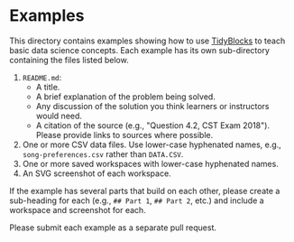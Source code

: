 # Examples

This directory contains examples showing how to use [TidyBlocks][tidyblocks] to teach basic data science concepts.
Each example has its own sub-directory containing the files listed below.

1.  `README.md`:
     -   A title.
     -   A brief explanation of the problem being solved.
     -   Any discussion of the solution you think learners or instructors would need.
     -   A citation of the source (e.g., "Question 4.2, CST Exam 2018"). Please provide links to sources where possible.
2.  One or more CSV data files. Use lower-case hyphenated names, e.g., `song-preferences.csv` rather than `DATA.CSV`.
3.  One or more saved workspaces with lower-case hyphenated names.
4.  An SVG screenshot of each workspace.

If the example has several parts that build on each other, please create a sub-heading for each (e.g., `## Part 1`, `## Part 2`, etc.) and include a workspace and screenshot for each.

Please submit each example as a separate pull request.

[tidyblocks]: https://tidyblocks.tech/
